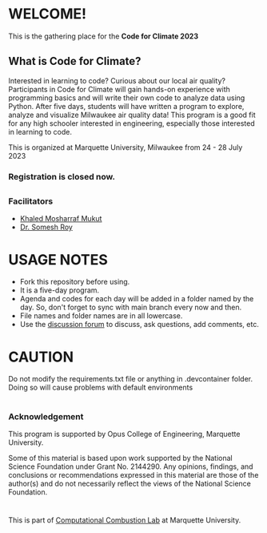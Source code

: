 # WELCOME!
This is the gathering place for the **Code for Climate 2023**

## What is Code for Climate?
Interested in learning to code? Curious about our local air quality? Participants in Code for Climate will gain hands-on experience with programming basics and will write their own code to analyze data using Python. After five days, students will have written a program to explore, analyze and visualize Milwaukee air quality data!
This program is a good fit for any high schooler interested in engineering, especially those interested in learning to code. 

This is organized at Marquette University, Milwaukee from 24 - 28 July 2023

### Registration is closed now.

## 
### Facilitators
- [Khaled Mosharraf Mukut](https://github.com/kmmukut)
- [Dr. Somesh Roy](https://www.eng.mu.edu/somesh/) 

# USAGE NOTES
- Fork this repository before using.
- It is a five-day program.
- Agenda and codes for each day will be added in a folder named by the day. So, don't forget to sync with main branch every now and then.
- File names and folder names are in all lowercase.
- Use the [discussion forum](https://github.com/orgs/c4c-2023/discussions) to discuss, ask questions, add comments, etc.
# CAUTION 
Do not modify the requirements.txt file or anything in .devcontainer folder. Doing so will cause problems with default environments

#
### Acknowledgement
This program is supported by Opus College of Engineering, Marquette University.

Some of this material is based upon work supported by the National Science Foundation under Grant No. 2144290. Any opinions, findings, and conclusions or recommendations expressed in this material are those of the author(s) and do not necessarily reflect the views of the National Science Foundation. 


#
This is part of [Computational Combustion Lab](https://www.eng.mu.edu/ccl/) at Marquette University.

